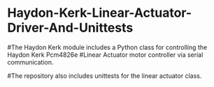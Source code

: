 # Haydon-Kerk-Linear-Actuator-Driver-And-Unittests

#The Haydon Kerk module includes a Python class for controlling the Haydon Kerk Pcm4826e 
#Linear Actuator motor controller via serial communication.

#The repository also includes unittests for the linear actuator class.
